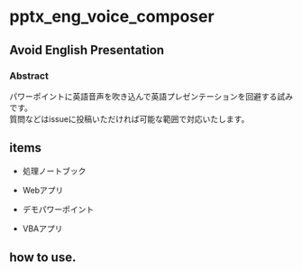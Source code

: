 # pptx_eng_voice_composer
## Avoid English Presentation

### Abstract
パワーポイントに英語音声を吹き込んで英語プレゼンテーションを回避する試みです。  
質問などはissueに投稿いただければ可能な範囲で対応いたします。


## items
* 処理ノートブック

* Webアプリ

* デモパワーポイント

* VBAアプリ

## how to use.
